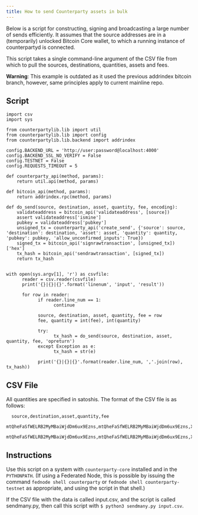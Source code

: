 ```yaml
---
title: How to send Counterparty assets in bulk
---
```


Below is a script for constructing, signing and broadcasting a large
number of sends efficiently. It assumes that the source addresses are in
a (temporarily) unlocked Bitcoin Core wallet, to which a running
instance of counterpartyd is connected.

This script takes a single command-line argument of the CSV file from
which to pull the sources, destinations, quantities, assets and fees.

**Warning**: This example is outdated as it used the previous addrindex bitcoin
branch, however, same principles apply to current mainline repo.

## Script

```
import csv
import sys

from counterpartylib.lib import util
from counterpartylib.lib import config
from counterpartylib.lib.backend import addrindex

config.BACKEND_URL = 'http://user:password@localhost:4000'
config.BACKEND_SSL_NO_VERIFY = False
config.TESTNET = False
config.REQUESTS_TIMEOUT = 5

def counterparty_api(method, params):
    return util.api(method, params)

def bitcoin_api(method, params):
    return addrindex.rpc(method, params)

def do_send(source, destination, asset, quantity, fee, encoding):
    validateaddress = bitcoin_api('validateaddress', [source])
    assert validateaddress['ismine']
    pubkey = validateaddress['pubkey']
    unsigned_tx = counterparty_api('create_send', {'source': source, 'destination': destination, 'asset': asset, 'quantity': quantity, 'pubkey': pubkey, 'allow_unconfirmed_inputs': True})
    signed_tx = bitcoin_api('signrawtransaction', [unsigned_tx])['hex']
    tx_hash = bitcoin_api('sendrawtransaction', [signed_tx])
    return tx_hash


with open(sys.argv[1], 'r') as csvfile:
      reader = csv.reader(csvfile)
      print('{}|{}|{}'.format('linenum', 'input', 'result'))

      for row in reader:
            if reader.line_num == 1:                                            
                  continue                                                        

            source, destination, asset, quantity, fee = row
            fee, quantity = int(fee), int(quantity)

            try:
                  tx_hash = do_send(source, destination, asset, quantity, fee, 'opreturn')
            except Exception as e:
                  tx_hash = str(e)

            print('{}|{}|{}'.format(reader.line_num, ','.join(row), tx_hash))
```

## CSV File

All quantities are specified in satoshis. The format of the CSV file is as follows:

      source,destination,asset,quantity,fee
      mtQheFaSfWELRB2MyMBaiWjdDm6ux9Ezns,mtQheFaSfWELRB2MyMBaiWjdDm6ux9Ezns,XCP,100000000,150
      mtQheFaSfWELRB2MyMBaiWjdDm6ux9Ezns,mtQheFaSfWELRB2MyMBaiWjdDm6ux9Ezns,XCP,200000000,100

## Instructions

Use this script on a system with `counterparty-core` installed and in the `PYTHONPATH`. (If using a Federated Node, this is possible by issuing the command `fednode shell counterparty` or `fednode shell counterparty-testnet` as appropriate, and using the script in that shell.)

If the CSV file with the data is called input.csv, and the script is
called sendmany.py, then call this script with
``$ python3 sendmany.py input.csv``.
